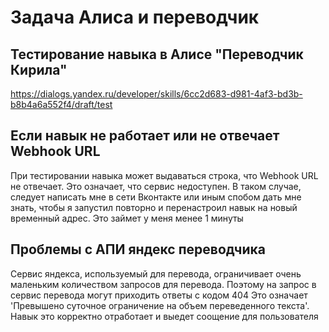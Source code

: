 # Задача Алиса и переводчик

## Тестирование навыка в Алисе "Переводчик Кирила"
https://dialogs.yandex.ru/developer/skills/6cc2d683-d981-4af3-bd3b-b8b4a6a552f4/draft/test

## Если навык не работает или не отвечает Webhook URL
При тестировании навыка может выдаваться строка, что Webhook URL не отвечает. Это означает, что сервис недоступен.
В таком случае, следует написать мне в сети Вконтакте или иным спобом дать мне знать, чтобы я запустил повторно и перенастроил навык на новый временный адрес. Это займет у меня менее 1 минуты

## Проблемы с АПИ яндекс переводчика
Сервис яндекса, используемый для перевода, ограничивает очень маленьким количеством запросов для перевода. Поэтому на запрос в сервис перевода могут приходить ответы с кодом 404
Это означает 'Превышено суточное ограничение на объем переведенного текста'. Навык это корректно отработает и выедет соощение для пользователя 
